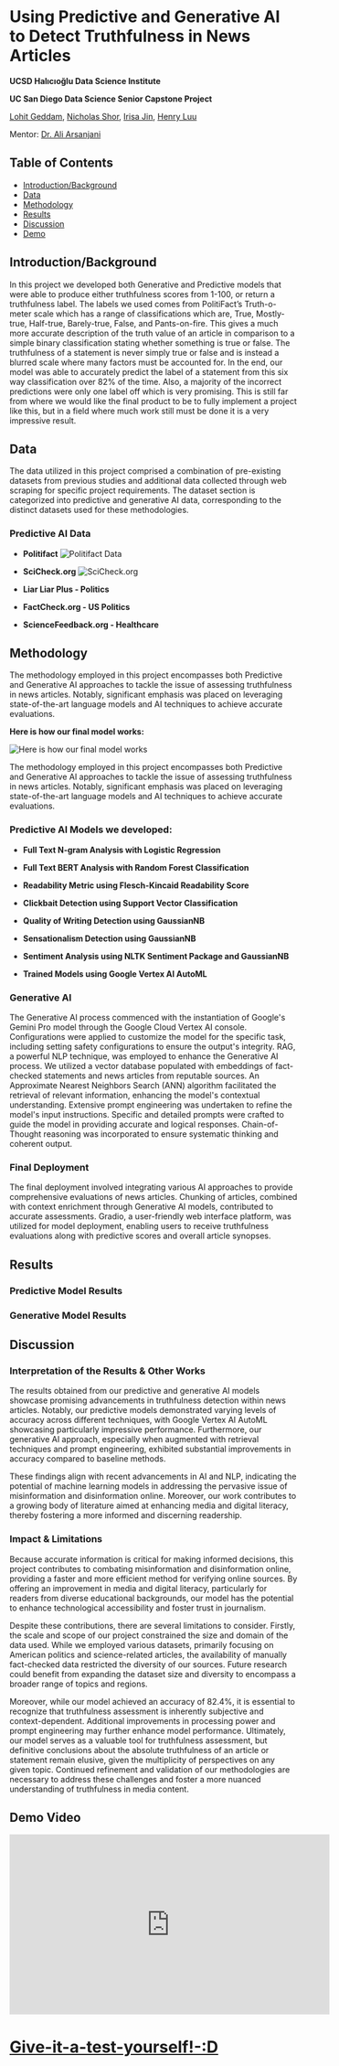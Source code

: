 # Using Predictive and Generative AI to Detect Truthfulness in News Articles

**UCSD Halıcıoğlu Data Science Institute**

**UC San Diego Data Science Senior Capstone Project**
<!--To create line break: use 2 spaces after a line or use <br>-->

[Lohit Geddam](mailto:lgeddam@ucsd.edu), [Nicholas Shor](mailto:nshor@ucsd.edu), [Irisa Jin](mailto:irjin@ucsd.edu), [Henry Luu](mailto:hluu@ucsd.edu)

Mentor: [Dr. Ali Arsanjani](mailto:arsanjani@google.com)

## Table of Contents

- [Introduction/Background](#Introduction/Background)
- [Data](#Data)
- [Methodology](#Methodology)
- [Results](#Results)
- [Discussion](#Discussion)
- [Demo](#Demo-Video)

## Introduction/Background
In this project we developed both Generative and Predictive models that were able to produce either truthfulness scores from 1-100, or return a truthfulness label. The labels we used comes from PolitiFact’s Truth-o-meter scale which has a range of classifications which are, True, Mostly-true, Half-true, Barely-true, False, and Pants-on-fire. This gives a much more accurate description of the truth value of an article in comparison to a simple binary classification stating whether something is true or false. The truthfulness of a statement is never simply true or false and is instead a blurred scale where many factors must be accounted for. In the end, our model was able to accurately predict the label of a statement from this six way classification over 82\% of the time. Also, a majority of the incorrect predictions were only one label off which is very promising. This is still far from where we would like the final product to be to fully implement a project like this, but in a field where much work still must be done it is a very impressive result.

## Data

The data utilized in this project comprised a combination of pre-existing datasets from previous studies and additional data collected through web scraping for specific project requirements. The dataset section is categorized into predictive and generative AI data, corresponding to the distinct datasets used for these methodologies.

### Predictive AI Data

- **Politifact**
![Politifact Data](/images/politifact_data.jpg)

- **SciCheck.org**
![SciCheck.org](/images/scicheck_data.png)

- **Liar Liar Plus - Politics**

- **FactCheck.org - US Politics**

- **ScienceFeedback.org - Healthcare**



## Methodology

The methodology employed in this project encompasses both Predictive and Generative AI approaches to tackle the issue of assessing truthfulness in news articles. Notably, significant emphasis was placed on leveraging state-of-the-art language models and AI techniques to achieve accurate evaluations.

**Here is how our final model works:**

![Here is how our final model works](/images/Dsc_capstone_flowchart_final_model.png)

The methodology employed in this project encompasses both Predictive and Generative AI approaches to tackle the issue of assessing truthfulness in news articles. Notably, significant emphasis was placed on leveraging state-of-the-art language models and AI techniques to achieve accurate evaluations.

### Predictive AI Models we developed:

- **Full Text N-gram Analysis with Logistic Regression**

- **Full Text BERT Analysis with Random Forest Classification**

- **Readability Metric using Flesch-Kincaid Readability Score**

- **Clickbait Detection using Support Vector Classification**

- **Quality of Writing Detection using GaussianNB**

- **Sensationalism Detection using GaussianNB**

- **Sentiment Analysis using NLTK Sentiment Package and GaussianNB**

- **Trained Models using Google Vertex AI AutoML**

### Generative AI

The Generative AI process commenced with the instantiation of Google's Gemini Pro model through the Google Cloud Vertex AI console. Configurations were applied to customize the model for the specific task, including setting safety configurations to ensure the output's integrity. RAG, a powerful NLP technique, was employed to enhance the Generative AI process. We utilized a vector database populated with embeddings of fact-checked statements and news articles from reputable sources. An Approximate Nearest Neighbors Search (ANN) algorithm facilitated the retrieval of relevant information, enhancing the model's contextual understanding. Extensive prompt engineering was undertaken to refine the model's input instructions. Specific and detailed prompts were crafted to guide the model in providing accurate and logical responses. Chain-of-Thought reasoning was incorporated to ensure systematic thinking and coherent output.

### Final Deployment
The final deployment involved integrating various AI approaches to provide comprehensive evaluations of news articles. Chunking of articles, combined with context enrichment through Generative AI models, contributed to accurate assessments. Gradio, a user-friendly web interface platform, was utilized for model deployment, enabling users to receive truthfulness evaluations along with predictive scores and overall article synopses.

## Results

### Predictive Model Results
### Generative Model Results

## Discussion

### Interpretation of the Results & Other Works

The results obtained from our predictive and generative AI models showcase promising advancements in truthfulness detection within news articles. Notably, our predictive models demonstrated varying levels of accuracy across different techniques, with Google Vertex AI AutoML showcasing particularly impressive performance. Furthermore, our generative AI approach, especially when augmented with retrieval techniques and prompt engineering, exhibited substantial improvements in accuracy compared to baseline methods.

These findings align with recent advancements in AI and NLP, indicating the potential of machine learning models in addressing the pervasive issue of misinformation and disinformation online. Moreover, our work contributes to a growing body of literature aimed at enhancing media and digital literacy, thereby fostering a more informed and discerning readership.

### Impact & Limitations

Because accurate information is critical for making informed decisions, this project contributes to combating misinformation and disinformation online, providing a faster and more efficient method for verifying online sources. By offering an improvement in media and digital literacy, particularly for readers from diverse educational backgrounds, our model has the potential to enhance technological accessibility and foster trust in journalism.

Despite these contributions, there are several limitations to consider. Firstly, the scale and scope of our project constrained the size and domain of the data used. While we employed various datasets, primarily focusing on American politics and science-related articles, the availability of manually fact-checked data restricted the diversity of our sources. Future research could benefit from expanding the dataset size and diversity to encompass a broader range of topics and regions.

Moreover, while our model achieved an accuracy of 82.4%, it is essential to recognize that truthfulness assessment is inherently subjective and context-dependent. Additional improvements in processing power and prompt engineering may further enhance model performance. Ultimately, our model serves as a valuable tool for truthfulness assessment, but definitive conclusions about the absolute truthfulness of an article or statement remain elusive, given the multiplicity of perspectives on any given topic. Continued refinement and validation of our methodologies are necessary to address these challenges and foster a more nuanced understanding of truthfulness in media content.

## Demo Video
<iframe width="560" height="315" src="https://www.youtube.com/embed/EYTyIaHGdk4" frameborder="0" allowfullscreen></iframe>

<!--https://youtu.be/EYTyIaHGdk4-->

# [Give-it-a-test-yourself!-:D](http://774c35acd4cc675e18.disinformation-destroyers.com/?fbclid=IwAR3fxMeCWVS2XrxoO32GWxLe95UK3BThBCgPxctN17W8BX2WRopofzyb2gw)


